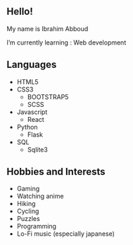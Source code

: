 ## Hello!

My name is Ibrahim Abboud  

I’m currently learning : Web development

## **Languages**
- HTML5
- CSS3
    - BOOTSTRAP5
    - SCSS
- Javascript
    - React
- Python
    - Flask
- SQL
    - Sqlite3

## **Hobbies and Interests**
- Gaming
- Watching anime
- Hiking
- Cycling
- Puzzles
- Programming
- Lo-Fi music (especially japanese)
